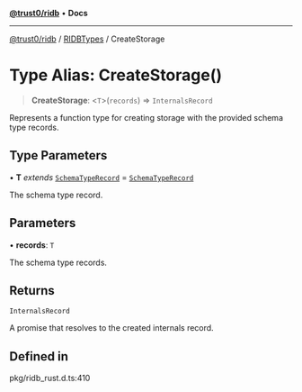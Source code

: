 [**@trust0/ridb**](../../../README.md) • **Docs**

***

[@trust0/ridb](../../../README.md) / [RIDBTypes](../README.md) / CreateStorage

# Type Alias: CreateStorage()

> **CreateStorage**: \<`T`\>(`records`) => `InternalsRecord`

Represents a function type for creating storage with the provided schema type records.

## Type Parameters

• **T** *extends* [`SchemaTypeRecord`](SchemaTypeRecord.md) = [`SchemaTypeRecord`](SchemaTypeRecord.md)

The schema type record.

## Parameters

• **records**: `T`

The schema type records.

## Returns

`InternalsRecord`

A promise that resolves to the created internals record.

## Defined in

pkg/ridb\_rust.d.ts:410
